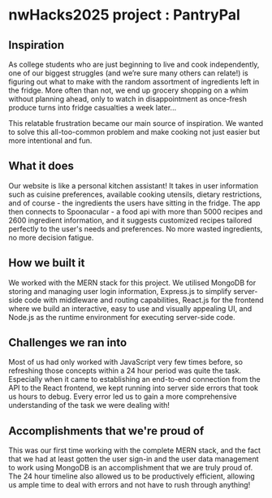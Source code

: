 # nwHacks2025 project : PantryPal

## Inspiration
As college students who are just beginning to live and cook independently, one of our biggest struggles (and we’re sure many others can relate!) is figuring out what to make with the random assortment of ingredients left in the fridge. More often than not, we end up grocery shopping on a whim without planning ahead, only to watch in disappointment as once-fresh produce turns into fridge casualties a week later...

This relatable frustration became our main source of inspiration. We wanted to solve this all-too-common problem and make cooking not just easier but more intentional and fun.

## What it does
Our website is like a personal kitchen assistant! It takes in user information such as cuisine preferences, available cooking utensils, dietary restrictions, and of course - the ingredients the users have sitting in the fridge. The app then connects to Spoonacular - a food api with more than 5000 recipes and 2600 ingredient information, and it suggests customized recipes tailored perfectly to the user's needs and preferences. No more wasted ingredients, no more decision fatigue.

## How we built it
We worked with the MERN stack for this project. We utilised MongoDB for storing and managing user login information, Express.js to simplify server-side code with middleware and routing capabilities, React.js for the frontend where we build an interactive, easy to use and visually appealing UI, and Node.js as the runtime environment for executing server-side code.

## Challenges we ran into
Most of us had only worked with JavaScript very few times before, so refreshing those concepts within a 24 hour period was quite the task. Especially when it came to establishing an end-to-end connection from the API to the React frontend, we kept running into server side errors that took us hours to debug. Every error led us to gain a more comprehensive understanding of the task we were dealing with!

## Accomplishments that we're proud of
This was our first time working with the complete MERN stack, and the fact that we had at least gotten the user sign-in and the user data management to work using MongoDB is an accomplishment that we are truly proud of. The 24 hour timeline also allowed us to be productively efficient, allowing us ample time to deal with errors and not have to rush through anything!
